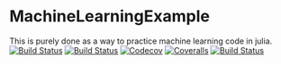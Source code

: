 # MachineLearningExample
This is purely done as a way to practice machine learning code in julia.
[![Build Status](https://travis-ci.com/bkincaid256/MachineLearningExample.jl.svg?branch=master)](https://travis-ci.com/bkincaid256/MachineLearningExample.jl)
[![Build Status](https://ci.appveyor.com/api/projects/status/github/bkincaid256/MachineLearningExample.jl?svg=true)](https://ci.appveyor.com/project/bkincaid256/MachineLearningExample-jl)
[![Codecov](https://codecov.io/gh/bkincaid256/MachineLearningExample.jl/branch/master/graph/badge.svg)](https://codecov.io/gh/bkincaid256/MachineLearningExample.jl)
[![Coveralls](https://coveralls.io/repos/github/bkincaid256/MachineLearningExample.jl/badge.svg?branch=master)](https://coveralls.io/github/bkincaid256/MachineLearningExample.jl?branch=master)
[![Build Status](https://api.cirrus-ci.com/github/bkincaid256/MachineLearningExample.jl.svg)](https://cirrus-ci.com/github/bkincaid256/MachineLearningExample.jl)
